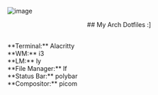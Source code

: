 ![image](https://github.com/user-attachments/assets/929edf34-a2fb-4549-bd42-70a1b7749a2f)

<p align = "center">## My Arch Dotfiles :]</p></br>
**Terminal:** Alacritty</br>
**WM:** i3</br>
**LM:** ly</br>
**File Manager:** lf</br>
**Status Bar:** polybar</br>
**Compositor:** picom</br>
